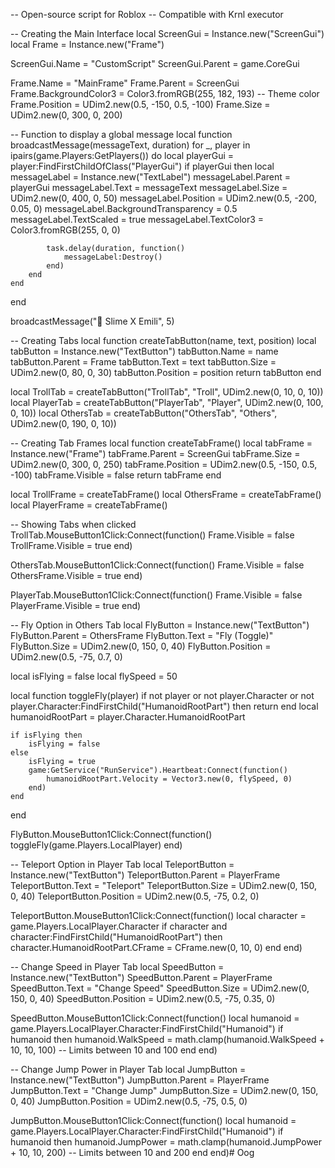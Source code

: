 -- Open-source script for Roblox
-- Compatible with Krnl executor

-- Creating the Main Interface
local ScreenGui = Instance.new("ScreenGui")
local Frame = Instance.new("Frame")

ScreenGui.Name = "CustomScript"
ScreenGui.Parent = game.CoreGui

Frame.Name = "MainFrame"
Frame.Parent = ScreenGui
Frame.BackgroundColor3 = Color3.fromRGB(255, 182, 193) -- Theme color
Frame.Position = UDim2.new(0.5, -150, 0.5, -100)
Frame.Size = UDim2.new(0, 300, 0, 200)

-- Function to display a global message
local function broadcastMessage(messageText, duration)
    for _, player in ipairs(game.Players:GetPlayers()) do
        local playerGui = player:FindFirstChildOfClass("PlayerGui")
        if playerGui then
            local messageLabel = Instance.new("TextLabel")
            messageLabel.Parent = playerGui
            messageLabel.Text = messageText
            messageLabel.Size = UDim2.new(0, 400, 0, 50)
            messageLabel.Position = UDim2.new(0.5, -200, 0.05, 0)
            messageLabel.BackgroundTransparency = 0.5
            messageLabel.TextScaled = true
            messageLabel.TextColor3 = Color3.fromRGB(255, 0, 0)

            task.delay(duration, function()
                messageLabel:Destroy()
            end)
        end
    end
end

broadcastMessage("🚀 Slime X Emili", 5)

-- Creating Tabs
local function createTabButton(name, text, position)
    local tabButton = Instance.new("TextButton")
    tabButton.Name = name
    tabButton.Parent = Frame
    tabButton.Text = text
    tabButton.Size = UDim2.new(0, 80, 0, 30)
    tabButton.Position = position
    return tabButton
end

local TrollTab = createTabButton("TrollTab", "Troll", UDim2.new(0, 10, 0, 10))
local PlayerTab = createTabButton("PlayerTab", "Player", UDim2.new(0, 100, 0, 10))
local OthersTab = createTabButton("OthersTab", "Others", UDim2.new(0, 190, 0, 10))

-- Creating Tab Frames
local function createTabFrame()
    local tabFrame = Instance.new("Frame")
    tabFrame.Parent = ScreenGui
    tabFrame.Size = UDim2.new(0, 300, 0, 250)
    tabFrame.Position = UDim2.new(0.5, -150, 0.5, -100)
    tabFrame.Visible = false
    return tabFrame
end

local TrollFrame = createTabFrame()
local OthersFrame = createTabFrame()
local PlayerFrame = createTabFrame()

-- Showing Tabs when clicked
TrollTab.MouseButton1Click:Connect(function()
    Frame.Visible = false
    TrollFrame.Visible = true
end)

OthersTab.MouseButton1Click:Connect(function()
    Frame.Visible = false
    OthersFrame.Visible = true
end)

PlayerTab.MouseButton1Click:Connect(function()
    Frame.Visible = false
    PlayerFrame.Visible = true
end)

-- Fly Option in Others Tab
local FlyButton = Instance.new("TextButton")
FlyButton.Parent = OthersFrame
FlyButton.Text = "Fly (Toggle)"
FlyButton.Size = UDim2.new(0, 150, 0, 40)
FlyButton.Position = UDim2.new(0.5, -75, 0.7, 0)

local isFlying = false
local flySpeed = 50

local function toggleFly(player)
    if not player or not player.Character or not player.Character:FindFirstChild("HumanoidRootPart") then return end
    local humanoidRootPart = player.Character.HumanoidRootPart

    if isFlying then
        isFlying = false
    else
        isFlying = true
        game:GetService("RunService").Heartbeat:Connect(function()
            humanoidRootPart.Velocity = Vector3.new(0, flySpeed, 0)
        end)
    end
end

FlyButton.MouseButton1Click:Connect(function()
    toggleFly(game.Players.LocalPlayer)
end)

-- Teleport Option in Player Tab
local TeleportButton = Instance.new("TextButton")
TeleportButton.Parent = PlayerFrame
TeleportButton.Text = "Teleport"
TeleportButton.Size = UDim2.new(0, 150, 0, 40)
TeleportButton.Position = UDim2.new(0.5, -75, 0.2, 0)

TeleportButton.MouseButton1Click:Connect(function()
    local character = game.Players.LocalPlayer.Character
    if character and character:FindFirstChild("HumanoidRootPart") then
        character.HumanoidRootPart.CFrame = CFrame.new(0, 10, 0)
    end
end)

-- Change Speed in Player Tab
local SpeedButton = Instance.new("TextButton")
SpeedButton.Parent = PlayerFrame
SpeedButton.Text = "Change Speed"
SpeedButton.Size = UDim2.new(0, 150, 0, 40)
SpeedButton.Position = UDim2.new(0.5, -75, 0.35, 0)

SpeedButton.MouseButton1Click:Connect(function()
    local humanoid = game.Players.LocalPlayer.Character:FindFirstChild("Humanoid")
    if humanoid then
        humanoid.WalkSpeed = math.clamp(humanoid.WalkSpeed + 10, 10, 100) -- Limits between 10 and 100
    end
end)

-- Change Jump Power in Player Tab
local JumpButton = Instance.new("TextButton")
JumpButton.Parent = PlayerFrame
JumpButton.Text = "Change Jump"
JumpButton.Size = UDim2.new(0, 150, 0, 40)
JumpButton.Position = UDim2.new(0.5, -75, 0.5, 0)

JumpButton.MouseButton1Click:Connect(function()
    local humanoid = game.Players.LocalPlayer.Character:FindFirstChild("Humanoid")
    if humanoid then
        humanoid.JumpPower = math.clamp(humanoid.JumpPower + 10, 10, 200) -- Limits between 10 and 200
    end
end)# Oog
